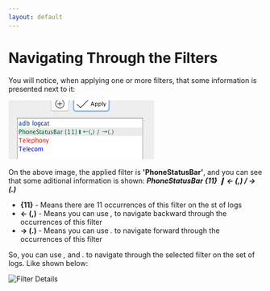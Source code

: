 ```yaml
---
layout: default
---
```


# Navigating Through the Filters
You will notice, when applying one or more filters, that some information is presented next to it:

![Filter Details](images/FilterDetails.png)

On the above image, the applied filter is **'PhoneStatusBar'**, and you can see that some aditional information is shown: **_PhoneStatusBar {11} &#10073; &#8592; (,) / &#8594; (.)_**

* **{11}** - Means there are 11 occurrences of this filter on the st of logs
* **&#8592; (,)** - Means you can use _,_ to navigate backward through the occurrences of this filter
* **&#8594; (.)** - Means you can use _._ to navigate forward through the occurrences of this filter

So, you can use _,_ and _._ to navigate through the selected filter on the set of logs. Like shown below:

![Filter Details](images/NavigateFilter.gif)